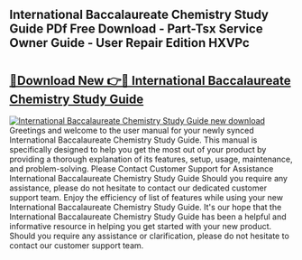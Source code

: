 ## International Baccalaureate Chemistry Study Guide PDf Free Download - Part-Tsx Service Owner Guide - User Repair Edition HXVPc

# <h2><a href="http://bc74014.oget.top/?id=International+Baccalaureate+Chemistry+Study+Guide">🔗Download New 👉🔴 International Baccalaureate Chemistry Study Guide</a></h2>

[![International Baccalaureate Chemistry Study Guide new download](https://i.imgur.com/5g1atiW.png)](http://bc74014.oget.top/?id=International+Baccalaureate+Chemistry+Study+Guide)
Greetings and welcome to the user manual for your newly synced International Baccalaureate Chemistry Study Guide. This manual is specifically designed to help you get the most out of your product by providing a thorough explanation of its features, setup, usage, maintenance, and problem-solving. Please Contact Customer Support for Assistance International Baccalaureate Chemistry Study Guide Should you require any assistance, please do not hesitate to contact our dedicated customer support team. Enjoy the efficiency of list of features while using your new International Baccalaureate Chemistry Study Guide. It's our hope that the International Baccalaureate Chemistry Study Guide has been a helpful and informative resource in helping you get started with your new product. Should you require any assistance or clarification, please do not hesitate to contact our customer support team.
